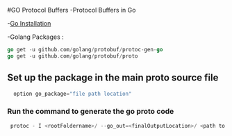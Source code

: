 #GO Protocol Buffers
-Protocol Buffers in Go

-[Go Installation](https://golang.org/doc/install)

-Golang Packages :

 ```go
 go get -u github.com/golang/protobuf/protoc-gen-go
 go get -u github.com/golang/protobuf/proto
 ```

## Set up the package in the main proto source file
```go
  option go_package="file path location"
  ```
### Run the command to generate the go proto code

```go
 protoc - I <rootFoldername>/ --go_out=<finalOutputLocation>/ <path to .proto file>
 ```
